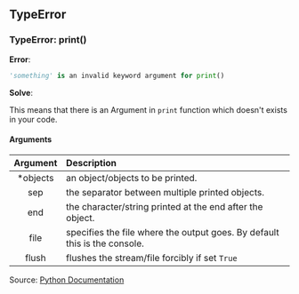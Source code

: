 ## TypeError
### TypeError: print()
**Error**: 
```py
'something' is an invalid keyword argument for print()
```
**Solve**:

This means that there is an Argument in `print` function which doesn't exists in your code.
#### Arguments
| Argument | Description |
| :--: | :-- |
| \*objects| an object/objects to be printed. |
| sep | the separator between multiple printed objects. |
| end | the character/string printed at the end after the object. |
| file | specifies the file where the output goes. By default this is the console. |
| flush | flushes the stream/file forcibly if set `True` |

Source: [Python Documentation](https://docs.python.org/3/library/functions.html#print)
